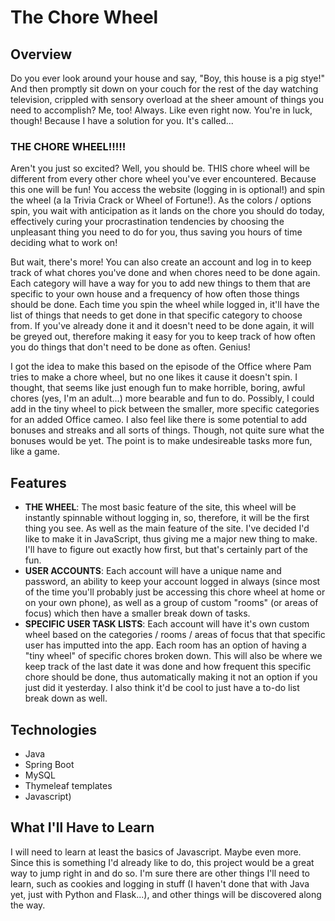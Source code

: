 # The Chore Wheel

## Overview
Do you ever look around your house and say, "Boy, this house is a pig stye!" And then promptly sit down on your couch for the rest of the day watching television, crippled with sensory overload at the sheer amount of things you need to accomplish? Me, too! Always. Like even right now. You're in luck, though! Because I have a solution for you. It's called...

### THE CHORE WHEEL!!!!!

Aren't you just so excited? Well, you should be. THIS chore wheel will be different from every other chore wheel you've ever encountered. Because this one will be fun! You access the website (logging in is optional!) and spin the wheel (a la Trivia Crack or Wheel of Fortune!). As the colors / options spin, you wait with anticipation as it lands on the chore you should do today, effectively curing your procrastination tendencies by choosing the unpleasant thing you need to do for you, thus saving you hours of time deciding what to work on!

But wait, there's more! You can also create an account and log in to keep track of what chores you've done and when chores need to be done again. Each category will have a way for you to add new things to them that are specific to your own house and a frequency of how often those things should be done. Each time you spin the wheel while logged in, it'll have the list of things that needs to get done in that specific category to choose from. If you've already done it and it doesn't need to be done again, it will be greyed out, therefore making it easy for you to keep track of how often you do things that don't need to be done as often. Genius!

I got the idea to make this based on the episode of the Office where Pam tries to make a chore wheel, but no one likes it cause it doesn't spin. I thought, that seems like just enough fun to make horrible, boring, awful chores (yes, I'm an adult...) more bearable and fun to do. Possibly, I could add in the tiny wheel to pick between the smaller, more specific categories for an added Office cameo. I also feel like there is some potential to add bonuses and streaks and all sorts of things. Though, not quite sure what the bonuses would be yet. The point is to make undesireable tasks more fun, like a game.

## Features
- **THE WHEEL**: The most basic feature of the site, this wheel will be instantly spinnable without logging in, so, therefore, it will be the first thing you see. As well as the main feature of the site. I've decided I'd like to make it in JavaScript, thus giving me a major new thing to make. I'll have to figure out exactly how first, but that's certainly part of the fun.
- **USER ACCOUNTS**: Each account will have a unique name and password, an ability to keep your account logged in always (since most of the time you'll probably just be accessing this chore wheel at home or on your own phone), as well as a group of custom "rooms" (or areas of focus) which then have a smaller break down of tasks.
- **SPECIFIC USER TASK LISTS**: Each account will have it's own custom wheel based on the categories / rooms / areas of focus that that specific user has imputted into the app. Each room has an option of having a "tiny wheel" of specific chores broken down. This will also be where we keep track of the last date it was done and how frequent this specific chore should be done, thus automatically making it not an option if you just did it yesterday. I also think it'd be cool to just have a to-do list break down as well.

## Technologies
- Java
- Spring Boot
- MySQL
- Thymeleaf templates
- Javascript)

## What I'll Have to Learn
I will need to learn at least the basics of Javascript. Maybe even more. Since this is something I'd already like to do, this project would be a great way to jump right in and do so. I'm sure there are other things I'll need to learn, such as cookies and logging in stuff (I haven't done that with Java yet, just with Python and Flask...), and other things will be discovered along the way.
